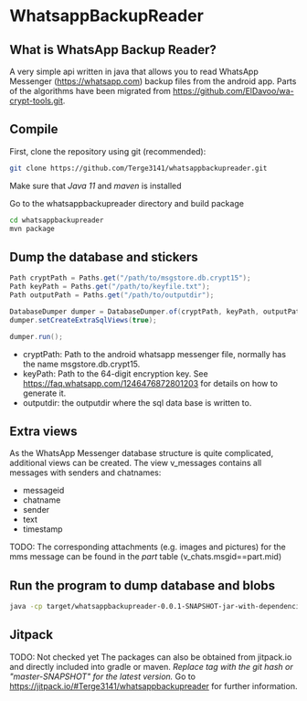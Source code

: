 # WhatsappBackupReader

## What is WhatsApp Backup Reader?
A very simple api written in java that allows you to read WhatsApp Messenger (https://whatsapp.com) backup files from the android app. Parts of the algorithms have been migrated from https://github.com/ElDavoo/wa-crypt-tools.git.

## Compile
First, clone the repository using git (recommended):
```bash
git clone https://github.com/Terge3141/whatsappbackupreader.git
```

Make sure that *Java 11* and *maven* is installed

Go to the whatsappbackupreader directory and build package
```bash
cd whatsappbackupreader
mvn package
```

## Dump the database and stickers
```java
Path cryptPath = Paths.get("/path/to/msgstore.db.crypt15");
Path keyPath = Paths.get("/path/to/keyfile.txt");
Path outputPath = Paths.get("/path/to/outputdir");

DatabaseDumper dumper = DatabaseDumper.of(cryptPath, keyPath, outputPath);
dumper.setCreateExtraSqlViews(true);

dumper.run();
```
* cryptPath: Path to the android whatsapp messenger file, normally has the name msgstore.db.crypt15.
* keyPath: Path to the 64-digit encryption key. See https://faq.whatsapp.com/1246476872801203 for details on how to generate it.
* outputdir: the outputdir where the sql data base is written to.

## Extra views
As the WhatsApp Messenger database structure is quite complicated, additional views can be created. The view v_messages contains all messages with senders and chatnames:
* messageid
* chatname
* sender
* text
* timestamp

TODO: The corresponding attachments (e.g. images and pictures) for the mms message can be found in the _part_ table (v_chats.msgid==part.mid)

## Run the program to dump database and blobs
```bash
java -cp target/whatsappbackupreader-0.0.1-SNAPSHOT-jar-with-dependencies.jar <cryptpath> <keypath> <outputdir>
```

## Jitpack
TODO: Not checked yet
The packages can also be obtained from jitpack.io and directly included into gradle or maven.
*Replace tag with the git hash or "master-SNAPSHOT" for the latest version.*
Go to https://jitpack.io/#Terge3141/whatsappbackupreader for further information.
